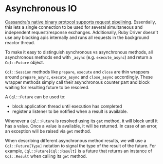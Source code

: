 # Asynchronous IO

[Cassandra's native binary protocol supports request pipelining](https://github.com/apache/cassandra/blob/trunk/doc/native_protocol_v1.spec#L117). Essentially, this lets a single connection to be used for several simultaneous and independent request/response exchanges. Additionally, Ruby Driver doesn't use any blocking apis internally and runs all requests in the background reactor thread.

To make it easy to distinguish synchronous vs asynchronous methods, all asynchronous methods end with `_async` (e.g. `execute_async`) and return a `Cql::Future` object.

`Cql::Session` methods like `prepare`, `execute` and `close` are thin wrappers around `prepare_async`, `execute_async` and `close_async` accordingly. These wrapper methods simply call their asynchronous counter part and block waiting for resulting future to be resolved.

A `Cql::Future` can be used to:

  * block application thread until execution has completed
  * register a listener to be notified when a result is available.

Whenever a `Cql::Future` is resolved using its `get` method, it will block until it has a value. Once a value is available, it will be returned. In case of an error, an exception will be raised via `get` method.

When describing different asynchronous method results, we will use a `Cql::Future[Type]` notation to signal the type of the result of the future. For example, `Cql::Future[Cql::Result]` is a future that returns an instance of `Cql::Result` when calling its `get` method.
